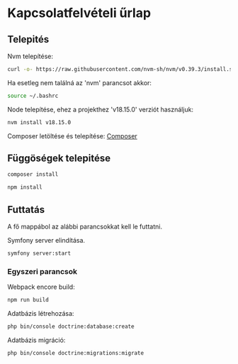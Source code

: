# Kapcsolatfelvételi űrlap

## Telepités

Nvm telepítése:
```bash
curl -o- https://raw.githubusercontent.com/nvm-sh/nvm/v0.39.3/install.sh | bash
```
Ha esetleg nem találná az 'nvm' parancsot akkor:
```bash
source ~/.bashrc
```

Node telepítése, ehez a projekthez 'v18.15.0' verziót használjuk:
```bash
nvm install v18.15.0
```

Composer letöltése és telepítése:
[Composer](https://getcomposer.org/download/)

## Függöségek telepitése

```bash
composer install
```
```bash
npm install
```

## Futtatás
A fő mappábol az alábbi parancsokkat kell le futtatni.

Symfony server elindítása.
```bash
symfony server:start
```

### Egyszeri parancsok

Webpack encore build:
```bash
npm run build
```

Adatbázis létrehozása:
```bash
php bin/console doctrine:database:create
```

Adatbázis migráció:
```bash
php bin/console doctrine:migrations:migrate
```